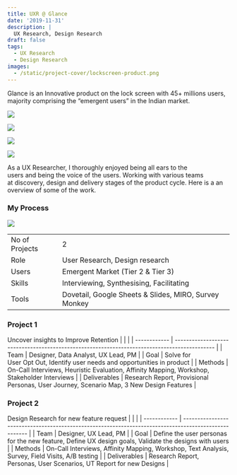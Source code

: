 ```yaml
---
title: UXR @ Glance
date: '2019-11-31'
description: |
  UX Research, Design Research
draft: false
tags:
  - UX Research
  - Design Research
images:
  - /static/project-cover/lockscreen-product.png
---
```


Glance is an Innovative product on the lock screen with 45+ millions users, majority comprising the “emergent users” in the Indian market.

<ListGallery>

![](/static/projects/lockscreen-product/lock-screen-en.png)

![](/static/projects/lockscreen-product/customize-glanze.png)

![](/static/projects/lockscreen-product/lock-screen-tamil.png)

![](/static/projects/lockscreen-product/wallpaper-order.png)

</ListGallery>

As a UX Researcher, I thoroughly enjoyed being all ears to the users and being the voice of the users.
Working with various teams at discovery, design and delivery stages of the product cycle. Here is a an overview of some of the work.​​​​​​​

### My Process

![](/static/projects/lockscreen-product/discover-design-deliver.png)

|                |                                                       |
| -------------- | ----------------------------------------------------- |
| No of Projects | 2                                                     |
| Role           | User Research, Design research                        |
| Users          | Emergent Market (Tier 2 & Tier 3)                     |
| Skills         | Interviewing, Synthesising, Facilitating              |
| Tools          | Dovetail, Google Sheets & Slides, MIRO, Survey Monkey |

### Project 1

Uncover insights to Improve Retention
| | |
| ------------ | -------------------------------------------------------------------------------------------- |
| Team | Designer, Data Analyst, UX Lead, PM |
| Goal | Solve for User Opt Out, Identify user needs and opportunities in product |
| Methods | On-Call Interviews, Heuristic Evaluation, Affinity Mapping, Workshop, Stakeholder Interviews |
| Deliverables | Research Report, Provisional Personas, User Journey, Scenario Map, 3 New Design Features |

### Project 2

Design Research for new feature request
| | |
| ------------ | ----------------------------------------------------------------------------------------------------- |
| Team | Designer, UX Lead, PM |
| Goal | Define the user personas for the new feature, Define UX design goals, Validate the designs with users |
| Methods | On-Call Interviews, Affinity Mapping, Workshop, Text Analysis, Survey, Field Visits, A/B testing |
| Deliverables | Research Report, Personas, User Scenarios, UT Report for new Designs |
